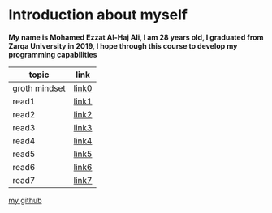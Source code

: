 # Introduction about myself

**My name is Mohamed Ezzat Al-Haj Ali, I am 28 years old, I graduated from Zarqa University in 2019, I hope through this course to develop my programming capabilities**  

topic | link
----|-----
groth mindset | [link0](groth)
read1 |[link1](read01)
read2 |[link2](read02)
read3 |[link3](read03)
read4 |[link4](read04)
read5 |[link5](read05)
read6 |[link6](read06)
read7 |[link7](read07)

[my github](https://github.com/mohammadezzat93)
